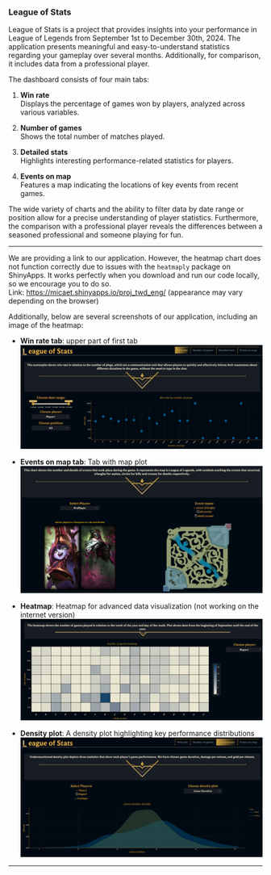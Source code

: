 ### League of Stats

League of Stats is a project that provides insights into your performance in League of Legends from September 1st to December 30th, 2024. The application presents meaningful and easy-to-understand statistics regarding your gameplay over several months. Additionally, for comparison, it includes data from a professional player.

The dashboard consists of four main tabs:

1. **Win rate**  
   Displays the percentage of games won by players, analyzed across various variables.

2. **Number of games**  
   Shows the total number of matches played.

3. **Detailed stats**  
   Highlights interesting performance-related statistics for players.

4. **Events on map**  
   Features a map indicating the locations of key events from recent games.

The wide variety of charts and the ability to filter data by date range or position allow for a precise understanding of player statistics. Furthermore, the comparison with a professional player reveals the differences between a seasoned professional and someone playing for fun.

---

We are providing a link to our application. However, the heatmap chart does not function correctly due to issues with the `heatmaply` package on ShinyApps. It works perfectly when you download and run our code locally, so we encourage you to do so.  
Link: https://micaet.shinyapps.io/proj_twd_eng/ (appearance may vary depending on the browser)   
  
Additionally, below are several screenshots of our application, including an image of the heatmap:
- **Win rate tab**: upper part of first tab 
  ![First Tab](./Image/First.png)

- **Events on map tab**: Tab with map plot 
  ![ProMap Tab](./Image/ProMap.png)

- **Heatmap**: Heatmap for advanced data visualization (not working on the internet version) 
  ![Heatmap Tab](./Image/HeatMap.png)

- **Density plot**: A density plot highlighting key performance distributions  
  ![Density Tab](./Image/Density.png)

---

